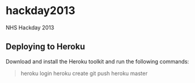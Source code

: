 hackday2013
===========

NHS Hackday 2013

## Deploying to Heroku

Download and install the Heroku toolkit and run the following commands:
> heroku login
> heroku create
> git push heroku master
